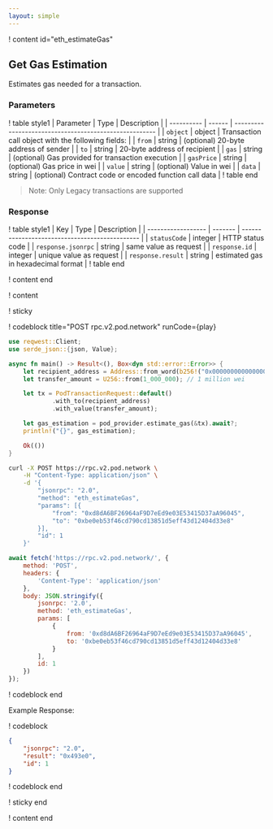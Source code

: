 ```yaml
---
layout: simple
---
```


<script>
    async function play() {
        return fetch('https://rpc.v2.pod.network/', {
            method: 'POST',
            headers: {
                'Content-Type': 'application/json'
            },
            body: JSON.stringify({
                jsonrpc: '2.0',
                method: 'eth_estimateGas',
                params: [{
                    from: '0xd8dA6BF26964aF9D7eEd9e03E53415D37aA96045',
                    to: '0xbe0eb53f46cd790cd13851d5eff43d12404d33e8'
                }],
                id: 1
            })
        });
    }
</script>

! content id="eth_estimateGas"

## Get Gas Estimation

Estimates gas needed for a transaction.

### Parameters

! table style1
| Parameter  | Type   | Description                                            |
| ---------- | ------ | ------------------------------------------------------ |
| `object`   | object | Transaction call object with the following fields:     |
| `from`     | string | (optional) 20-byte address of sender                   |
| `to`       | string | 20-byte address of recipient                           |
| `gas`      | string | (optional) Gas provided for transaction execution      |
| `gasPrice` | string | (optional) Gas price in wei                            |
| `value`    | string | (optional) Value in wei                                |
| `data`     | string | (optional) Contract code or encoded function call data |
! table end

> Note: Only Legacy transactions are supported

### Response

! table style1
| Key                | Type    | Description                                    |
| ------------------ | ------- | ---------------------------------------------- |
| `statusCode`       | integer | HTTP status code                               |
| `response.jsonrpc` | string  | same value as request                          |
| `response.id`      | integer | unique value as request                        |
| `response.result`  | string  | estimated gas in hexadecimal format |
! table end

! content end

! content

! sticky

! codeblock title="POST rpc.v2.pod.network" runCode={play}

```rust alias="rust"
use reqwest::Client;
use serde_json::{json, Value};

async fn main() -> Result<(), Box<dyn std::error::Error>> {
    let recipient_address = Address::from_word(b256!("0x000000000000000000000000d8da6bf26964af9d7eed9e03e53415d37aa96045"));
    let transfer_amount = U256::from(1_000_000); // 1 million wei

    let tx = PodTransactionRequest::default()
            .with_to(recipient_address)
            .with_value(transfer_amount);

    let gas_estimation = pod_provider.estimate_gas(&tx).await?;
    println!("{}", gas_estimation);

    Ok(())
}
```

```bash alias="curl"
curl -X POST https://rpc.v2.pod.network \
    -H "Content-Type: application/json" \
    -d '{
        "jsonrpc": "2.0",
        "method": "eth_estimateGas",
        "params": [{
            "from": "0xd8dA6BF26964aF9D7eEd9e03E53415D37aA96045",
            "to": "0xbe0eb53f46cd790cd13851d5eff43d12404d33e8"
        }],
        "id": 1
    }'
```

```js alias="javascript"
await fetch('https://rpc.v2.pod.network/', {
	method: 'POST',
	headers: {
		'Content-Type': 'application/json'
	},
	body: JSON.stringify({
		jsonrpc: '2.0',
		method: 'eth_estimateGas',
		params: [
			{
				from: '0xd8dA6BF26964aF9D7eEd9e03E53415D37aA96045',
				to: '0xbe0eb53f46cd790cd13851d5eff43d12404d33e8'
			}
		],
		id: 1
	})
});
```

! codeblock end

Example Response:

! codeblock

```json
{
    "jsonrpc": "2.0",
    "result": "0x493e0",
    "id": 1
}
```

! codeblock end

! sticky end

! content end
